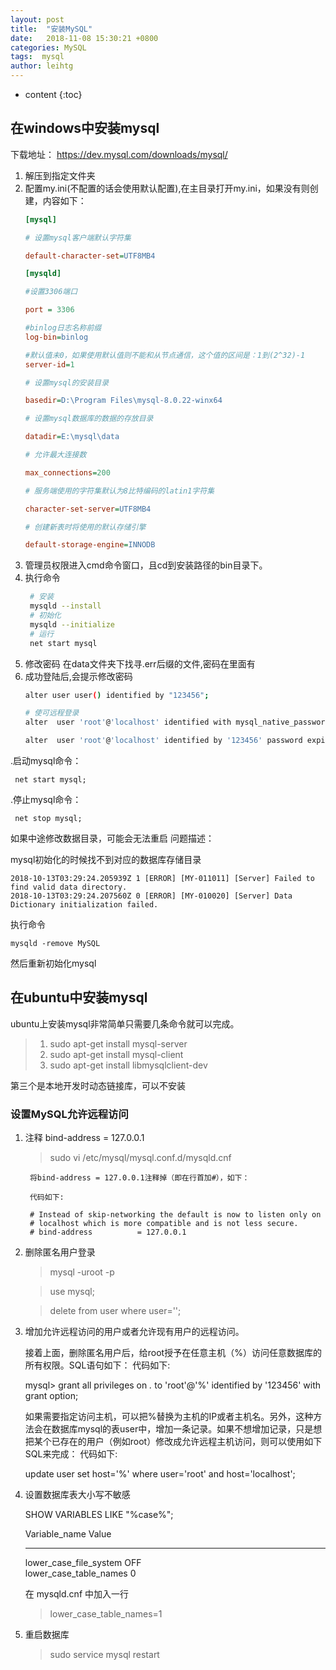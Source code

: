 ```yaml
---
layout: post
title:  "安装MySQL"
date:   2018-11-08 15:30:21 +0800
categories: MySQL
tags:  mysql
author: leihtg
---
```


* content
{:toc}


## 在windows中安装mysql

下载地址： https://dev.mysql.com/downloads/mysql/



1. 解压到指定文件夹
2. 配置my.ini(不配置的话会使用默认配置),在主目录打开my.ini，如果没有则创建，内容如下：
    ```ini
    [mysql]
    
    # 设置mysql客户端默认字符集
    
    default-character-set=UTF8MB4
    
    [mysqld]
    
    #设置3306端口
    
    port = 3306
    
    #binlog日志名称前缀
    log-bin=binlog
    
    #默认值未0，如果使用默认值则不能和从节点通信，这个值的区间是：1到(2^32)-1
    server-id=1
    
    # 设置mysql的安装目录
    
    basedir=D:\Program Files\mysql-8.0.22-winx64
    
    # 设置mysql数据库的数据的存放目录
    
    datadir=E:\mysql\data
    
    # 允许最大连接数
    
    max_connections=200
    
    # 服务端使用的字符集默认为8比特编码的latin1字符集
    
    character-set-server=UTF8MB4
    
    # 创建新表时将使用的默认存储引擎
    
    default-storage-engine=INNODB
    ```
3. 管理员权限进入cmd命令窗口，且cd到安装路径的bin目录下。
4. 执行命令
    ```bash
     # 安装 
     mysqld --install
     # 初始化
     mysqld --initialize
     # 运行 
     net start mysql
    ```
5. 修改密码 在data文件夹下找寻.err后缀的文件,密码在里面有
6. 成功登陆后,会提示修改密码
    ```bash 
    alter user user() identified by "123456";
    
    # 使可远程登录
    alter  user 'root'@'localhost' identified with mysql_native_password by '123456';
    
    alter  user 'root'@'localhost' identified by '123456' password expire never;
    ```


.启动mysql命令：

     net start mysql;

.停止mysql命令：
 
     net stop mysql;
     
如果中途修改数据目录，可能会无法重启
问题描述：

mysql初始化的时候找不到对应的数据库存储目录
```
2018-10-13T03:29:24.205939Z 1 [ERROR] [MY-011011] [Server] Failed to find valid data directory.
2018-10-13T03:29:24.207560Z 0 [ERROR] [MY-010020] [Server] Data Dictionary initialization failed.
```
执行命令     

    mysqld -remove MySQL

然后重新初始化mysql


## 在ubuntu中安装mysql

ubuntu上安装mysql非常简单只需要几条命令就可以完成。

> 1. sudo apt-get install mysql-server
> 2. sudo apt-get install mysql-client
> 3. sudo apt-get install libmysqlclient-dev

第三个是本地开发时动态链接库，可以不安装



### 设置MySQL允许远程访问

1. 注释 bind-address = 127.0.0.1
    > sudo vi /etc/mysql/mysql.conf.d/mysqld.cnf

        将bind-address = 127.0.0.1注释掉（即在行首加#），如下：
        
        代码如下:
        
        # Instead of skip-networking the default is now to listen only on
        # localhost which is more compatible and is not less secure.
        # bind-address          = 127.0.0.1
    
    
2. 删除匿名用户登录
    
    > mysql -uroot -p
    
    > use mysql;
    
    > delete from user where user='';
    
3. 增加允许远程访问的用户或者允许现有用户的远程访问。

    接着上面，删除匿名用户后，给root授予在任意主机（%）访问任意数据库的所有权限。SQL语句如下：
    代码如下:
    
    mysql> grant all privileges on *.* to 'root'@'%' identified by '123456' with grant option;
    
    如果需要指定访问主机，可以把%替换为主机的IP或者主机名。另外，这种方法会在数据库mysql的表user中，增加一条记录。如果不想增加记录，只是想把某个已存在的用户（例如root）修改成允许远程主机访问，则可以使用如下SQL来完成：
    代码如下:
    
    update user set host='%' where user='root' and host='localhost';
    
4. 设置数据库表大小写不敏感
    
    SHOW VARIABLES LIKE "%case%";
    
    Variable_name           Value   
    ----------------------  --------
    lower_case_file_system  OFF     
    lower_case_table_names  0       
    
    在 mysqld.cnf 中加入一行
    > lower_case_table_names=1    
        
5. 重启数据库
   
   > sudo service mysql restart
   